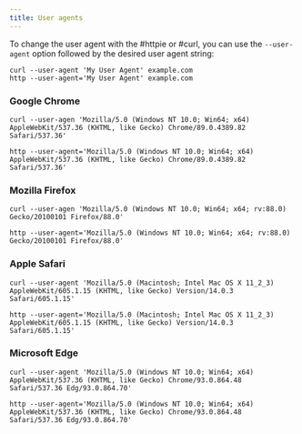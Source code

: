 ```yaml
---
title: User agents
---
```


To change the user agent with the #httpie or #curl, you can use the `--user-agent` option followed by the desired user agent string:

```shell
curl --user-agent 'My User Agent' example.com
http --user-agent='My User Agent' example.com
```

### Google Chrome

```shell
curl --user-agen 'Mozilla/5.0 (Windows NT 10.0; Win64; x64) AppleWebKit/537.36 (KHTML, like Gecko) Chrome/89.0.4389.82 Safari/537.36'
```

```shell
http --user-agent='Mozilla/5.0 (Windows NT 10.0; Win64; x64) AppleWebKit/537.36 (KHTML, like Gecko) Chrome/89.0.4389.82 Safari/537.36'
```

### Mozilla Firefox

```shell
curl --user-agen 'Mozilla/5.0 (Windows NT 10.0; Win64; x64; rv:88.0) Gecko/20100101 Firefox/88.0'
```

```shell
http --user-agent='Mozilla/5.0 (Windows NT 10.0; Win64; x64; rv:88.0) Gecko/20100101 Firefox/88.0'
```

### Apple Safari

```shell
curl --user-agent 'Mozilla/5.0 (Macintosh; Intel Mac OS X 11_2_3) AppleWebKit/605.1.15 (KHTML, like Gecko) Version/14.0.3 Safari/605.1.15'
```

```shell
http --user-agent='Mozilla/5.0 (Macintosh; Intel Mac OS X 11_2_3) AppleWebKit/605.1.15 (KHTML, like Gecko) Version/14.0.3 Safari/605.1.15'
```

### Microsoft Edge

```shell
curl --user-agent 'Mozilla/5.0 (Windows NT 10.0; Win64; x64) AppleWebKit/537.36 (KHTML, like Gecko) Chrome/93.0.864.48 Safari/537.36 Edg/93.0.864.70'
```

```shell
http --user-agent='Mozilla/5.0 (Windows NT 10.0; Win64; x64) AppleWebKit/537.36 (KHTML, like Gecko) Chrome/93.0.864.48 Safari/537.36 Edg/93.0.864.70'
```
